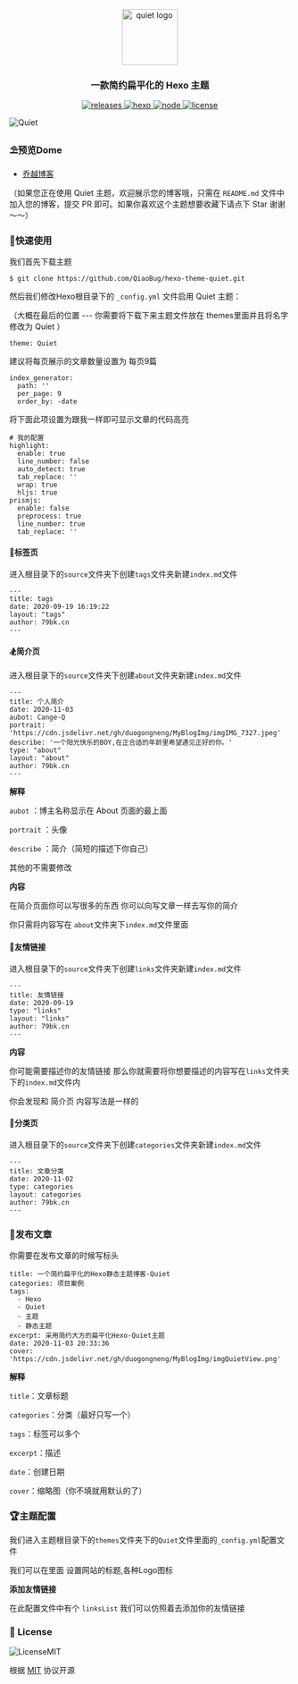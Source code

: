 <div align="center">
  <a href="https://github.com/qiaobug/hexo-theme-quiet/" target="_blank" rel="noopener noreferrer">
    <img src="https://www.79bk.cn/image/logo.png" alt="quiet logo" width="100">
  </a>
</div>

<h3 align="center">一款简约扁平化的 Hexo 主题</h3>  

<div align="center">
  <a href="https://www.79bk.cn/" target="_blank" rel="noopener noreferrer">
    <img alt="releases" src="https://img.shields.io/badge/author-qiaobug-blue.svg?style=flat-square&longCache=true">
  </a>
  <a href="https://hexo.io" target="_blank" rel="noopener noreferrer">
    <img alt="hexo" src="https://img.shields.io/badge/hexo-%3E=4.0.0-blue.svg?style=flat-square&logo=hexo&longCache=true">
  </a>
  <a href="https://nodejs.org" target="_blank" rel="noopener noreferrer">
    <img alt="node" src="https://img.shields.io/badge/node-%3E=10.9.0-green.svg?style=flat-square&logo=Node.js&longCache=true">
  </a>
  <a href="https://github.com/qiaobug/hexo-theme-quiet/blob/master/LICENSE" target="_blank" rel="noopener noreferrer">
    <img alt="license" src="https://img.shields.io/badge/license-MIT-green.svg?style=flat-square&longCache=true">
  </a>
</div>

![Quiet](https://cdn.jsdelivr.net/gh/duogongneng/MyBlogImg/imgQuiet.png)

### ⛱预览Dome

- [乔越博客](https://www.79bk.cn/)

（如果您正在使用 Quiet 主题，欢迎展示您的博客哦，只需在 `README.md` 文件中加入您的博客，提交 PR 即可。如果你喜欢这个主题想要收藏下请点下 Star 谢谢～～）

### 🚁快速使用

我们首先下载主题

```
$ git clone https://github.com/QiaoBug/hexo-theme-quiet.git
```

然后我们修改Hexo根目录下的 `_config.yml` 文件启用 Quiet 主题：

（大概在最后的位置 --- 你需要将下载下来主题文件放在 themes里面并且将名字修改为 Quiet ）

```
theme: Quiet
```

建议将每页展示的文章数量设置为 每页9篇

```
index_generator:
  path: ''
  per_page: 9
  order_by: -date
```

将下面此项设置为跟我一样即可显示文章的代码高亮

```
# 我的配置
highlight:
  enable: true
  line_number: false
  auto_detect: true
  tab_replace: ''
  wrap: true
  hljs: true
prismjs:
  enable: false
  preprocess: true
  line_number: true
  tab_replace: ''
```

#### 🔧标签页

进入根目录下的`source`文件夹下创建`tags`文件夹新建`index.md`文件

```
---
title: tags
date: 2020-09-19 16:19:22
layout: "tags"
author: 79bk.cn
---
```

#### 🏂简介页

进入根目录下的`source`文件夹下创建`about`文件夹新建`index.md`文件

```
---
title: 个人简介
date: 2020-11-03
aubot: Cange-Q
portrait: 'https://cdn.jsdelivr.net/gh/duogongneng/MyBlogImg/imgIMG_7327.jpeg'
describe: '一个阳光快乐的BOY,在正合适的年龄里希望遇见正好的你。'
type: "about"
layout: "about"
author: 79bk.cn
---
```

**解释**

`aubot` ：博主名称显示在 About 页面的最上面

`portrait` ：头像

`describe` ：简介（简短的描述下你自己）

其他的不需要修改

**内容**

在简介页面你可以写很多的东西 你可以向写文章一样去写你的简介

你只需将内容写在 `about`文件夹下`index.md`文件里面

#### 🎉友情链接

进入根目录下的`source`文件夹下创建`links`文件夹新建`index.md`文件

```
---
title: 友情链接
date: 2020-09-19
type: "links"
layout: "links"
author: 79bk.cn
---
```

**内容**

你可能需要描述你的友情链接 那么你就需要将你想要描述的内容写在`links`文件夹下的`index.md`文件内

你会发现和 简介页 内容写法是一样的

#### 🎪分类页

进入根目录下的`source`文件夹下创建`categories`文件夹新建`index.md`文件

```
---
title: 文章分类
date: 2020-11-02
type: categories
layout: categories
author: 79bk.cn
---
```

### 📖发布文章

你需要在发布文章的时候写标头

```
title: 一个简约扁平化的Hexo静态主题博客-Quiet
categories: 项目案例
tags:
  - Hexo
  - Quiet
  - 主题
  - 静态主题
excerpt: 采用简约大方的扁平化Hexo-Quiet主题
date: 2020-11-03 20:33:36
cover: 'https://cdn.jsdelivr.net/gh/duogongneng/MyBlogImg/imgQuietView.png'
```

**解释**

`title`：文章标题

`categories`：分类（最好只写一个）

`tags`：标签可以多个

`excerpt`：描述

`date`：创建日期

`cover`：缩略图（你不填就用默认的了）

### 🏆主题配置

我们进入主题根目录下的`themes`文件夹下的`Quiet`文件里面的`_config.yml`配置文件

我们可以在里面 设置网站的标题,各种Logo图标

**添加友情链接**

在此配置文件中有个 `linksList` 我们可以仿照着去添加你的友情链接

### 📝 License

![LicenseMIT](https://img.shields.io/badge/License-MIT-brightgreen.svg) 

根据 [MIT](https://github.com/QiaoBug/hexo-theme-quiet/blob/master/LICENSE) 协议开源



